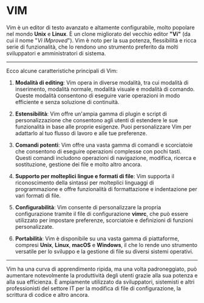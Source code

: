 <!-- @format -->

# VIM

Vim è un editor di testo avanzato e altamente configurabile, molto popolare nel mondo **Unix** e **Linux**. È un clone migliorato del vecchio editor **"Vi"** (da cui il nome "_Vi IMproved_"). Vim è noto per la sua potenza, flessibilità e ricca serie di funzionalità, che lo rendono uno strumento preferito da molti sviluppatori e amministratori di sistema.

---

Ecco alcune caratteristiche principali di Vim:

1. **Modalità di editing**: Vim opera in diverse modalità, tra cui modalità di inserimento, modalità normale, modalità visuale e modalità di comando. Queste modalità consentono di eseguire varie operazioni in modo efficiente e senza soluzione di continuità.

2. **Estensibilità**: Vim offre un'ampia gamma di plugin e script di personalizzazione che consentono agli utenti di estendere le sue funzionalità in base alle proprie esigenze. Puoi personalizzare Vim per adattarlo al tuo flusso di lavoro e alle tue preferenze.

3. **Comandi potenti**: Vim offre una vasta gamma di comandi e scorciatoie che consentono di eseguire operazioni complesse con pochi tasti. Questi comandi includono operazioni di navigazione, modifica, ricerca e sostituzione, gestione dei file e molto altro ancora.

4. **Supporto per molteplici lingue e formati di file**: Vim supporta il riconoscimento della sintassi per molteplici linguaggi di programmazione e offre funzionalità di formattazione e indentazione per vari formati di file.

5. **Configurabilità**: Vim consente di personalizzare la propria configurazione tramite il file di configurazione **vimrc**, che può essere utilizzato per impostare preferenze, scorciatoie e definizioni di funzioni personalizzate.

6. **Portabilità**: Vim è disponibile su una vasta gamma di piattaforme, compresi **Unix**, **Linux**, **macOS** e **Windows**, il che lo rende uno strumento versatile per lo sviluppo e la gestione di file su diversi sistemi operativi.

---

Vim ha una curva di apprendimento ripida, ma una volta padroneggiato, può aumentare notevolmente la produttività degli utenti grazie alla sua potenza e alla sua efficienza. È ampiamente utilizzato da sviluppatori, sistemisti e altri professionisti del settore IT per la modifica di file di configurazione, la scrittura di codice e altro ancora.
